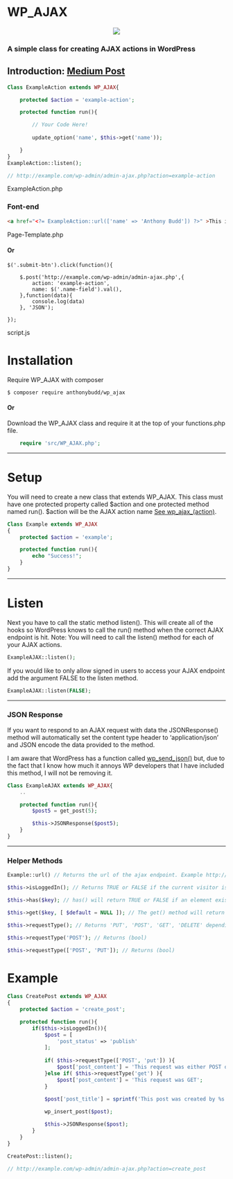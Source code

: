 # WP_AJAX

<p align="center"><img src="https://ideea.co.uk/static/wp_ajax.png"></p>

### A simple class for creating AJAX actions in WordPress


## Introduction: **[Medium Post](https://medium.com/@AnthonyBudd/wp-ajax-97d8f1d83e26)**

```php
Class ExampleAction extends WP_AJAX{

    protected $action = 'example-action';

    protected function run(){

    	// Your Code Here!
    	
    	update_option('name', $this->get('name'));

    }
}
ExampleAction::listen();

// http://example.com/wp-admin/admin-ajax.php?action=example-action

```
ExampleAction.php

### Font-end

```html
<a href="<?= ExampleAction::url(['name' => 'Anthony Budd']) ?>" >This is a link</a>
```
Page-Template.php

#### Or

```JS
$('.submit-btn').click(function(){

    $.post('http://example.com/wp-admin/admin-ajax.php',{
        action: 'example-action',
        name: $('.name-field').val(),
    },function(data){
        console.log(data)
    }, 'JSON');
    
});
```
script.js

# Installation

Require WP_AJAX with composer

```
$ composer require anthonybudd/wp_ajax
```

#### Or

Download the WP_AJAX class and require it at the top of your functions.php file.

```php
    require 'src/WP_AJAX.php';
```

***

# Setup
You will need to create a new class that extends WP_AJAX. This class must have one protected property called $action and one protected method named run(). $action will be the AJAX action name [See wp_ajax_(action)](https://codex.wordpress.org/Plugin_API/Action_Reference/wp_ajax_(action)).
```php
Class Example extends WP_AJAX
{
    protected $action = 'example';

    protected function run(){
        echo "Success!";
    }
}
```

***

# Listen
Next you have to call the static method listen(). This will create all of the hooks so WordPress knows to call the run() method when the correct AJAX endpoint is hit. Note: You will need to call the listen() method for each of your AJAX actions.
```php
ExampleAJAX::listen();
```

If you would like to only allow signed in users to access your AJAX endpoint add the argument FALSE to the listen method.
```php
ExampleAJAX::listen(FALSE);
```

***

### JSON Response
If you want to respond to an AJAX request with data the JSONResponse() method will automatically set the content type header to ‘application/json’ and JSON encode the data provided to the method.

I am aware that WordPress has a function called [wp_send_json()](https://codex.wordpress.org/Function_Reference/wp_send_json) but, due to the fact that I know how much it annoys WP developers that I have included this method, I will not be removing it.

```php
Class ExampleAJAX extends WP_AJAX{
    ..

    protected function run(){
        $post5 = get_post(5);

        $this->JSONResponse($post5);
    }
}

```

***

### Helper Methods

```php
Example::url() // Returns the url of the ajax endpoint. Example http://ajax.local/wp/wp-admin/admin-ajax.php?action=example

$this->isLoggedIn(); // Returns TRUE or FALSE if the current visitor is a logged in user.

$this->has($key); // has() will return TRUE or FALSE if an element exists in the $_REQUEST array with a key of $key

$this->get($key, [ $default = NULL ]); // The get() method will return the specified HTTP request variable. If the variable does not exist it will return NULL by default. If you would like to set a custom string as the default, provide it as the second argument.

$this->requestType(); // Returns 'PUT', 'POST', 'GET', 'DELETE' depending on HTTP request type

$this->requestType('POST'); // Returns (bool) 

$this->requestType(['POST', 'PUT']); // Returns (bool)  
```


# Example
```php
Class CreatePost extends WP_AJAX
{
    protected $action = 'create_post';

    protected function run(){
        if($this->isLoggedIn()){
            $post = [
                'post_status' => 'publish'
            ];
            
            if( $this->requestType(['POST', 'put']) ){
                $post['post_content'] = 'This request was either POST or PUT';
            }else if( $this->requestType('get') ){
                $post['post_content'] = 'This request was GET';
            }

            $post['post_title'] = sprintf('This post was created by %s', $this->user->data->user_nicename);
            
            wp_insert_post($post);

            $this->JSONResponse($post);
        }
    }
}

CreatePost::listen();

// http://example.com/wp-admin/admin-ajax.php?action=create_post

```
